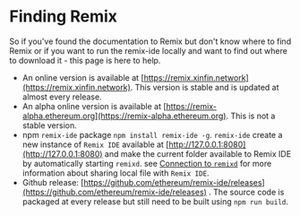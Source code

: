 Finding Remix
=============

So if you've found the documentation to Remix but don't know where to find Remix or if you want to run the remix-ide locally and want to find out where to download it - this page is here to help.

- An online version is available at [https://remix.xinfin.network](https://remix.xinfin.network). This version is stable and is updated at almost every release.
- An alpha online version is available at [https://remix-alpha.ethereum.org](https://remix-alpha.ethereum.org). This is not a stable version.
- npm `remix-ide` package `npm install remix-ide -g`. `remix-ide` create a new instance of `Remix IDE` available at [http://127.0.0.1:8080](http://127.0.0.1:8080) and make the current folder available to Remix IDE by automatically starting `remixd`.
see [Connection to `remixd`](https://remix-ide.readthedocs.io/en/latest/remixd.html) for more information about sharing local file with `Remix IDE`.
- Github release: [https://github.com/ethereum/remix-ide/releases](https://github.com/ethereum/remix-ide/releases) . The source code is packaged at every release but still need to be built using `npm run build`.
